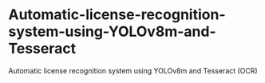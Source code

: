 # Automatic-license-recognition-system-using-YOLOv8m-and-Tesseract
Automatic license recognition system using YOLOv8m and Tesseract (OCR)
